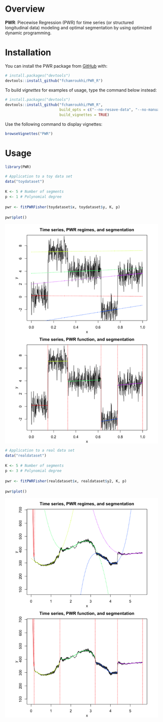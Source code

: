 
<!-- README.md is generated from README.Rmd. Please edit that file -->

# Overview

<!-- badges: start -->

<!-- badges: end -->

**PWR**: Piecewise Regression (PWR) for time series (or structured
longitudinal data) modeling and optimal segmentation by using optimized
dynamic programming.

# Installation

You can install the PWR package from [GitHub](https://github.com/) with:

``` r
# install.packages("devtools")
devtools::install_github("fchamroukhi/PWR_R")
```

To build *vignettes* for examples of usage, type the command below
instead:

``` r
# install.packages("devtools")
devtools::install_github("fchamroukhi/PWR_R", 
                         build_opts = c("--no-resave-data", "--no-manual"), 
                         build_vignettes = TRUE)
```

Use the following command to display vignettes:

``` r
browseVignettes("PWR")
```

# Usage

``` r
library(PWR)
```

``` r
# Application to a toy data set
data("toydataset")

K <- 5 # Number of segments
p <- 1 # Polynomial degree

pwr <- fitPWRFisher(toydataset$x, toydataset$y, K, p)

pwr$plot()
```

<img src="man/figures/README-unnamed-chunk-6-1.png" style="display: block; margin: auto;" /><img src="man/figures/README-unnamed-chunk-6-2.png" style="display: block; margin: auto;" />

``` r
# Application to a real data set
data("realdataset")

K <- 5 # Number of segments
p <- 3 # Polynomial degree

pwr <- fitPWRFisher(realdataset$x, realdataset$y2, K, p)

pwr$plot()
```

<img src="man/figures/README-unnamed-chunk-7-1.png" style="display: block; margin: auto;" /><img src="man/figures/README-unnamed-chunk-7-2.png" style="display: block; margin: auto;" />
